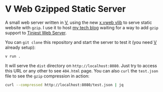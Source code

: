 # V Web Gzipped Static Server

A small web server written in [V](https://github.com/vlang/v), using the new [x.vweb vlib](https://github.com/vlang/v/vlib/x/vweb) to serve static website with `gzip`. I use it to host [my tech blog](https://labs.davlgd.fr) waiting for a way to add `gzip` support to [Tiniest Web Server](https://github.com/davlgd/tws).

You can `git clone` this repository and start the server to test it (you need [V](https://github.com/vlang/v) already setup):

```bash
v run .
```

 It will serve the `dist` directory on `http://localhost:8080`. Just try to access this URL or any other to see `404.html` page. You can also `curl` the `test.json` file to see the `gzip` compression in action:

```bash
curl --compressed http://localhost:8080/test.json | jq
```